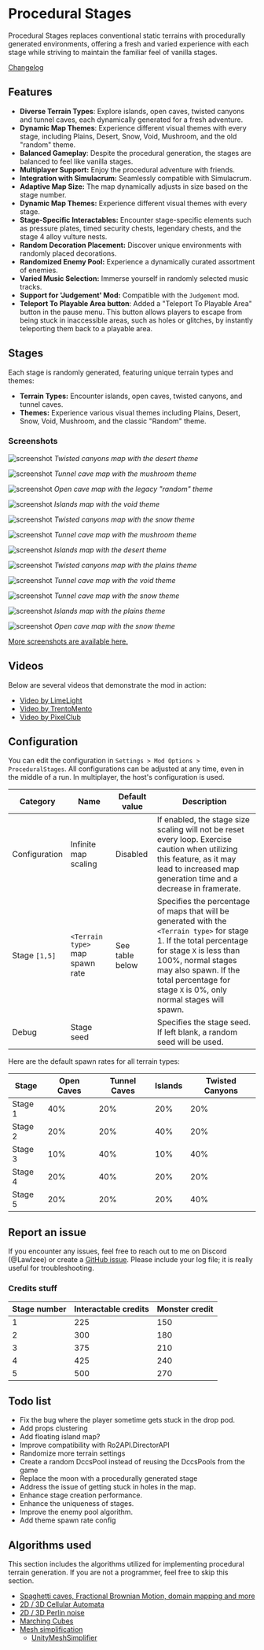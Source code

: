 # Procedural Stages

Procedural Stages replaces conventional static terrains with procedurally generated environments, offering a fresh and varied experience with each stage while striving to maintain the familiar feel of vanilla stages.

[Changelog](https://thunderstore.io/package/Lawlzee/ProceduralStages/changelog/)

## Features

- **Diverse Terrain Types**: Explore islands, open caves, twisted canyons and tunnel caves, each dynamically generated for a fresh adventure.
- **Dynamic Map Themes**: Experience different visual themes with every stage, including Plains, Desert, Snow, Void, Mushroom, and the old "random" theme.
- **Balanced Gameplay**: Despite the procedural generation, the stages are balanced to feel like vanilla stages.
- **Multiplayer Support:** Enjoy the procedural adventure with friends.
- **Integration with Simulacrum:** Seamlessly compatible with Simulacrum.
- **Adaptive Map Size:** The map dynamically adjusts in size based on the stage number.
- **Dynamic Map Themes:** Experience different visual themes with every stage.
- **Stage-Specific Interactables:** Encounter stage-specific elements such as pressure plates, timed security chests, legendary chests, and the stage 4 alloy vulture nests.
- **Random Decoration Placement:** Discover unique environments with randomly placed decorations.
- **Randomized Enemy Pool:** Experience a dynamically curated assortment of enemies.
- **Varied Music Selection:** Immerse yourself in randomly selected music tracks.
- **Support for 'Judgement' Mod:** Compatible with the `Judgement` mod.
- **Teleport To Playable Area button**: Added a "Teleport To Playable Area" button in the pause menu. This button allows players to escape from being stuck in inaccessible areas, such as holes or glitches, by instantly teleporting them back to a playable area.

## Stages

Each stage is randomly generated, featuring unique terrain types and themes:

- **Terrain Types:** Encounter islands, open caves, twisted canyons, and tunnel caves.
- **Themes:** Experience various visual themes including Plains, Desert, Snow, Void, Mushroom, and the classic "Random" theme.

### Screenshots

![screenshot](https://raw.githubusercontent.com/Lawlzee/UnityMapGenerator/master/Mod/Images/1.12/Image12.png)
*Twisted canyons map with the desert theme*

![screenshot](https://raw.githubusercontent.com/Lawlzee/UnityMapGenerator/master/Mod/Images/1.12/Image4.png)
*Tunnel cave map with the mushroom theme*

![screenshot](https://raw.githubusercontent.com/Lawlzee/UnityMapGenerator/master/Mod/Images/1.5/Image2.png)
*Open cave map with the legacy "random" theme*

![screenshot](https://raw.githubusercontent.com/Lawlzee/UnityMapGenerator/master/Mod/Images/1.12/Image1.png)
*Islands map with the void theme*

![screenshot](https://raw.githubusercontent.com/Lawlzee/UnityMapGenerator/master/Mod/Images/1.12/Image6.png)
*Twisted canyons map with the snow theme*

![screenshot](https://raw.githubusercontent.com/Lawlzee/UnityMapGenerator/master/Mod/Images/1.12/Image11.png)
*Tunnel cave map with the mushroom theme*

![screenshot](https://raw.githubusercontent.com/Lawlzee/UnityMapGenerator/master/Mod/Images/1.12/Image15.png)
*Islands map with the desert theme*

![screenshot](https://raw.githubusercontent.com/Lawlzee/UnityMapGenerator/master/Mod/Images/1.12/Image13.png)
*Twisted canyons map with the plains theme*

![screenshot](https://raw.githubusercontent.com/Lawlzee/UnityMapGenerator/master/Mod/Images/1.12/Image23.png)
*Tunnel cave map with the void theme*

![screenshot](https://raw.githubusercontent.com/Lawlzee/UnityMapGenerator/master/Mod/Images/1.12/Image7.png)
*Tunnel cave map with the snow theme*

![screenshot](https://raw.githubusercontent.com/Lawlzee/UnityMapGenerator/master/Mod/Images/1.12/Image18.png)
*Islands map with the plains theme*

![screenshot](https://raw.githubusercontent.com/Lawlzee/UnityMapGenerator/master/Mod/Images/1.12/Image14.png)
*Open cave map with the snow theme*

[More screenshots are available here.](https://github.com/Lawlzee/UnityMapGenerator/tree/master/Mod/Images)

## Videos

Below are several videos that demonstrate the mod in action:
- [Video by LimeLight](https://www.youtube.com/watch?v=CDH7QYtNGvc&lc=UgziI767yJ6zojgI77R4AaABAg)
- [Video by TrentoMento](https://www.youtube.com/watch?v=5wyeGS0PbeU)
- [Video by PixelClub](https://www.youtube.com/watch?v=dBWXATNUGjY)


## Configuration

You can edit the configuration in `Settings > Mod Options > ProceduralStages`. All configurations can be adjusted at any time, even in the middle of a run. In multiplayer, the host's configuration is used.

| Category      | Name                 | Default value    | Description                                                                                                                                                                      |
|---------------|----------------------|------------------|----------------------------------------------------------------------------------------------------------------------------------------------------------------------------------|                                        
| Configuration | Infinite map scaling | Disabled         | If enabled, the stage size scaling will not be reset every loop. Exercise caution when utilizing this feature, as it may lead to increased map generation time and a decrease in framerate. |
| Stage `[1,5]` | `<Terrain type>` map spawn rate | See table below | Specifies the percentage of maps that will be generated with the `<Terrain type>` for stage 1. If the total percentage for stage `X` is less than 100%, normal stages may also spawn. If the total percentage for stage `X` is 0%, only normal stages will spawn.|
| Debug         | Stage seed           |                  | Specifies the stage seed. If left blank, a random seed will be used.                                                      |

Here are the default spawn rates for all terrain types:

| Stage   | Open Caves | Tunnel Caves | Islands | Twisted Canyons |
|---------|------------|--------------|---------|-----------------|
| Stage 1 | 40%        | 20%          | 20%     | 20%             |
| Stage 2 | 20%        | 20%          | 40%     | 20%             |                 
| Stage 3 | 10%        | 40%          | 10%     | 40%             |
| Stage 4 | 20%        | 40%          | 20%     | 20%             |
| Stage 5 | 20%        | 20%          | 20%     | 40%             |

## Report an issue

If you encounter any issues, feel free to reach out to me on Discord (@Lawlzee) or create a [GitHub issue](https://github.com/Lawlzee/UnityMapGenerator/issues/new). Please include your log file; it is really useful for troubleshooting.

### Credits stuff

|Stage number|Interactable credits|Monster credit|
|--|--|--|
|1|225|150|
|2|300|180|
|3|375|210|
|4|425|240|
|5|500|270|

## Todo list

- Fix the bug where the player sometime gets stuck in the drop pod.
- Add props clustering
- Add floating island map?
- Improve compatibility with Ro2API.DirectorAPI
- Randomize more terrain settings
- Create a random DccsPool instead of reusing the DccsPools from the game
- Replace the moon with a procedurally generated stage
- Address the issue of getting stuck in holes in the map.
- Enhance stage creation performance.
- Enhance the uniqueness of stages.
- Improve the enemy pool algorithm.
- Add theme spawn rate config


## Algorithms used

This section includes the algorithms utilized for implementing procedural terrain generation. If you are not a programmer, feel free to skip this section.

- [Spaghetti caves, Fractional Brownian Motion, domain mapping and more](https://www.youtube.com/watch?v=ob3VwY4JyzE)
- [2D / 3D Cellular Automata](https://www.youtube.com/watch?v=v7yyZZjF1z4&list=PLFt_AvWsXl0eZgMK_DT5_biRkWXftAOf9)
- [2D / 3D Perlin noise](https://en.wikipedia.org/wiki/Perlin_noise)
- [Marching Cubes](https://www.youtube.com/watch?v=M3iI2l0ltbE)
- [Mesh simplification](https://www.youtube.com/watch?v=biLY19kuGOs)
    - [UnityMeshSimplifier](https://github.com/Whinarn/UnityMeshSimplifier)